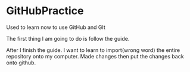 # GitHubPractice
Used to learn now to use GitHub and GIt

The first thing I am going to do is follow the guide.

After I finish the guide. I want to learn to import(wrong word) the entire repository onto my computer. Made changes then put the changes back onto github.
